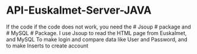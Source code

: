 # API-Euskalmet-Server-JAVA

If the code if the code does not work, you need the # Jsoup # package and # MySQL # Package.
I use Jsoup to read the HTML page from Euskalmet, and MySQL To make login and compare data like User and Password, and to make Inserts to create account 
